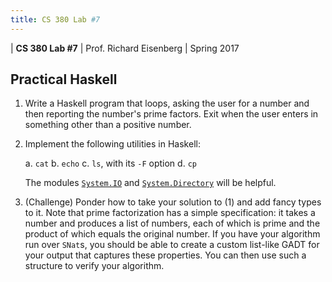 ```yaml
---
title: CS 380 Lab #7
---
```


<div id="header">

| **CS 380 Lab #7**
| Prof. Richard Eisenberg
| Spring 2017

</div>

Practical Haskell
-----------------

1. Write a Haskell program that loops, asking the user for a number and then reporting the number's prime factors. Exit
when the user enters in something other than a positive number.

2. Implement the following utilities in Haskell:

    a. `cat`
    b. `echo`
    c. `ls`, with its `-F` option
    d. `cp`

    The modules [`System.IO`](http://hackage.haskell.org/package/base-4.9.1.0/docs/System-IO.html) and
    [`System.Directory`](http://hackage.haskell.org/package/directory-1.3.1.1/docs/System-Directory.html)
    will be helpful.

3. (Challenge) Ponder how to take your solution to (1) and add fancy types to it. Note that prime factorization has
a simple specification: it takes a number and produces a list of numbers, each of which is prime and the product of
which equals the original number. If you have your algorithm run over `SNat`s, you should be able to create a custom
list-like GADT for your output that captures these properties. You can then use such a structure to verify your
algorithm.
